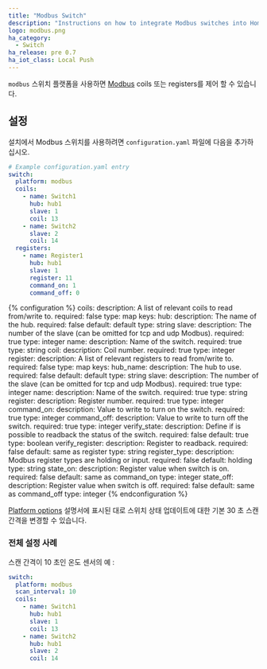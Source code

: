 ```yaml
---
title: "Modbus Switch"
description: "Instructions on how to integrate Modbus switches into Home Assistant."
logo: modbus.png
ha_category:
  - Switch
ha_release: pre 0.7
ha_iot_class: Local Push
---
```


`modbus` 스위치 플랫폼을 사용하면 [Modbus](http://www.modbus.org/) coils 또는 registers를 제어 할 수 있습니다.

## 설정

설치에서 Modbus 스위치를 사용하려면 `configuration.yaml` 파일에 다음을 추가하십시오.

```yaml
# Example configuration.yaml entry
switch:
  platform: modbus
  coils:
    - name: Switch1
      hub: hub1
      slave: 1
      coil: 13
    - name: Switch2
      slave: 2
      coil: 14
  registers:
    - name: Register1
      hub: hub1
      slave: 1
      register: 11
      command_on: 1
      command_off: 0
```

{% configuration %}
coils:
  description: A list of relevant coils to read from/write to.
  required: false
  type: map
  keys:
    hub:
      description: The name of the hub.
      required: false
      default: default
      type: string
    slave:
      description: The number of the slave (can be omitted for tcp and udp Modbus).
      required: true
      type: integer
    name:
      description: Name of the switch.
      required: true
      type: string
    coil:
      description: Coil number.
      required: true
      type: integer
register:
  description: A list of relevant registers to read from/write to.
  required: false
  type: map
  keys:
    hub_name:
      description: The hub to use.
      required: false
      default: default
      type: string
    slave:
      description: The number of the slave (can be omitted for tcp and udp Modbus).
      required: true
      type: integer
    name:
      description: Name of the switch.
      required: true
      type: string
    register:
      description: Register number.
      required: true
      type: integer
    command_on:
      description: Value to write to turn on the switch.
      required: true
      type: integer
    command_off:
      description: Value to write to turn off the switch.
      required: true
      type: integer
    verify_state:
      description: Define if is possible to readback the status of the switch.
      required: false
      default: true
      type: boolean
    verify_register:
      description: Register to readback.
      required: false
      default: same as register
      type: string
    register_type:
      description: Modbus register types are holding or input.
      required: false
      default: holding
      type: string
    state_on:
      description: Register value when switch is on.
      required: false
      default: same as command_on
      type: integer
    state_off:
      description: Register value when switch is off.
      required: false
      default: same as command_off
      type: integer
{% endconfiguration %}

[Platform options](/docs/configuration/platform_options/#scan-interval) 설명서에 표시된 대로 스위치 상태 업데이트에 대한 기본 30 초 스캔 간격을 변경할 수 있습니다.

### 전체 설정 사례

스캔 간격이 10 초인 온도 센서의 예 :

```yaml
switch:
  platform: modbus
  scan_interval: 10
  coils:
    - name: Switch1
      hub: hub1
      slave: 1
      coil: 13
    - name: Switch2
      hub: hub1
      slave: 2
      coil: 14
```
